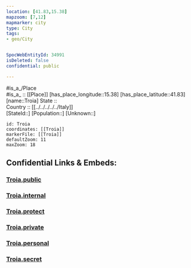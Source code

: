 ```yaml
---
location: [41.83,15.38] 
mapzoom: [7,12] 
mapmarker: city 
type: City
tags:
- geo/City


SpocWebEntityId: 34991
isDeleted: false
confidential: public

---
```

#is_a_/Place  
#is_a_ :: [[Place]] 
[has_place_longitude::15.38] 
[has_place_latitude::41.83] 
[name::Troia] 
State ::  
Country :: [[../../../../../Italy]]  
[StateId::] 
[Population::] 
[Unknown::] 


```leaflet
id: Troia
coordinates: [[Troia]] 
markerFile: [[Troia]] 
defaultZoom: 11 
maxZoom: 18
```


## Confidential Links & Embeds: 

### [Troia.public](/_public/\Earth\Continent\Europe\Europe~South\Italy\regions~Italy\Apulia\Foggia\CityTroia.public.md) 

### [Troia.internal](/_internal/\Earth\Continent\Europe\Europe~South\Italy\regions~Italy\Apulia\Foggia\CityTroia.internal.md) 

### [Troia.protect](/_protect/\Earth\Continent\Europe\Europe~South\Italy\regions~Italy\Apulia\Foggia\CityTroia.protect.md) 

### [Troia.private](/_private/\Earth\Continent\Europe\Europe~South\Italy\regions~Italy\Apulia\Foggia\CityTroia.private.md) 

### [Troia.personal](/_personal/\Earth\Continent\Europe\Europe~South\Italy\regions~Italy\Apulia\Foggia\CityTroia.personal.md) 

### [Troia.secret](/_secret/\Earth\Continent\Europe\Europe~South\Italy\regions~Italy\Apulia\Foggia\CityTroia.secret.md)

